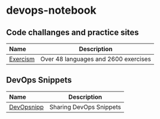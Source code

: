 # devops-notebook


## Code challanges and practice sites

Name | Description
:------|:------:
[Exercism](https://exercism.io) | Over 48 languages and 2600 exercises

## DevOps Snippets

Name | Description
:------|:------:
[DevOpsnipp](https://www.devopsnipp.com/) | Sharing DevOps Snippets

